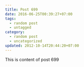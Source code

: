 ```yaml
---
title: Post 699
date: 2016-06-25T00:39:27+07:00
tags:
  - random post
  - untagged
category:
  - random post
  - uncategorized
updated: 2012-10-14T20:44:20+07:00
---
```

This is content of post 699